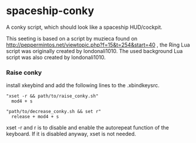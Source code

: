 spaceship-conky
==============

A conky script, which should look like a spaceship HUD/cockpit.

This seeting is based on a script by muzieca found on http://peppermintos.net/viewtopic.php?f=15&t=254&start=40 , the Ring Lua script was originally created by londonali1010.
The used background Lua script was also created by londonali1010.

### Raise conky
install xkeybind and add the following lines to the .xbindkeysrc.

```
"xset -r && path/to/raise_conky.sh"
  mod4 + s

"path/to/decrease_conky.sh && set r"
  release + mod4 + s
``` 
xset -r and r is to disable and enable the autorepeat function of the keyboard. If it is disabled anyway, xset is not needed.
